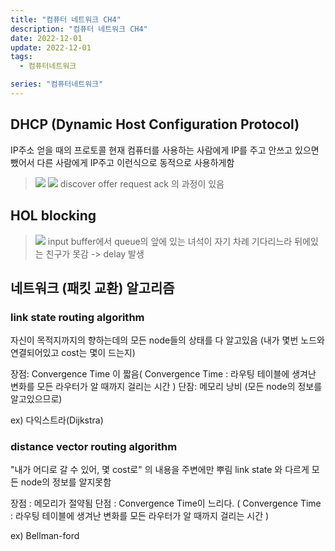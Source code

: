 ```yaml
---
title: "컴퓨터 네트워크 CH4"
description: "컴퓨터 네트워크 CH4"
date: 2022-12-01
update: 2022-12-01
tags:
  - 컴퓨터네트워크

series: "컴퓨터네트워크"
---
```


## DHCP (Dynamic Host Configuration Protocol)
IP주소 얻을 때의 프로토콜
현재 컴퓨터를 사용하는 사람에게 IP를 주고 
안쓰고 있으면 뺐어서 다른 사람에게 IP주고 이런식으로 동적으로 사용하게함

>![](https://velog.velcdn.com/images/97gkswn/post/e7874c7e-576b-45f0-b50d-c07f1553ac4e/image.png)
![](https://velog.velcdn.com/images/97gkswn/post/017dbdd7-8a23-463c-8258-06c991fef0e9/image.png)
discover
offer
request
ack 
의 과정이 있음

## HOL blocking
>![](https://velog.velcdn.com/images/97gkswn/post/ca14986c-7381-45ef-903b-283b9c7fb0f7/image.png)
input buffer에서 queue의 앞에 있는 녀석이 자기 차례 기다리느라 뒤에있는 친구가 못감 -> delay 발생

## 네트워크 (패킷 교환) 알고리즘
### link state routing algorithm
자신이 목적지까지의 향하는데의 모든 node들의 상태를 다 알고있음 
(내가 몇번 노드와 연결되어있고 cost는 몇이 드는지)

장점:  Convergence Time 이 짧음( Convergence Time : 라우팅 테이블에 생겨난 변화를 모든 라우터가 알 때까지 걸리는 시간 )
단잠: 메모리 낭비 (모든 node의 정보를 알고있으므로)

ex) 다익스트라(Dijkstra)

### distance vector routing algorithm
"내가 어디로 갈 수 있어, 몇 cost로" 의 내용을 주변에만 뿌림
link state 와 다르게 모든 node의 정보를 알지못함

장점 : 메모리가 절약됨
단점 : Convergence Time이 느리다. ( Convergence Time : 라우팅 테이블에 생겨난 변화를 모든 라우터가 알 때까지 걸리는 시간 )

ex) Bellman-ford